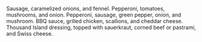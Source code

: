 Sausage, caramelized onions, and fennel.
Pepperoni, tomatoes, mushrooms, and onion.
Pepperoni, sausage, green pepper, onion, and mushroom.
BBQ sauce, grilled chicken, scallions, and cheddar cheese.
Thousand Island dressing, topped with sauerkraut, corned beef or pastrami, and Swiss cheese.
